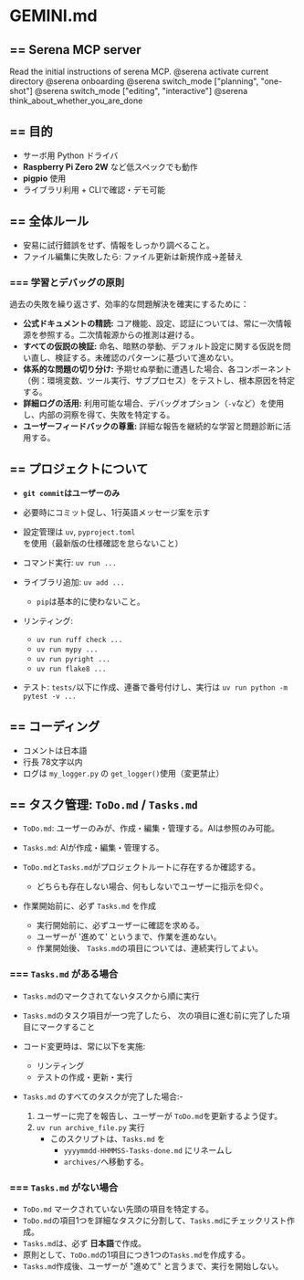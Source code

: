 # GEMINI.md

## == Serena MCP server

Read the initial instructions of serena MCP.
@serena activate current directory
@serena onboarding
@serena switch_mode ["planning", "one-shot"]
@serena switch_mode ["editing", "interactive"]
@serena think_about_whether_you_are_done


## == 目的

- サーボ用 Python ドライバ
- **Raspberry Pi Zero 2W** など低スペックでも動作
- **pigpio** 使用
- ライブラリ利用 + CLIで確認・デモ可能


## == 全体ルール

- 安易に試行錯誤をせず、情報をしっかり調べること。
- ファイル編集に失敗したら: ファイル更新は新規作成→差替え


### === 学習とデバッグの原則

過去の失敗を繰り返さず、効率的な問題解決を確実にするために：

- **公式ドキュメントの精読:** コア機能、設定、認証については、常に一次情報源を参照する。二次情報源からの推測は避ける。
- **すべての仮説の検証:** 命名、暗黙の挙動、デフォルト設定に関する仮説を問い直し、検証する。未確認のパターンに基づいて進めない。
- **体系的な問題の切り分け:** 予期せぬ挙動に遭遇した場合、各コンポーネント（例：環境変数、ツール実行、サブプロセス）をテストし、根本原因を特定する。
- **詳細ログの活用:** 利用可能な場合、デバッグオプション（`-v`など）を使用し、内部の洞察を得て、失敗を特定する。
- **ユーザーフィードバックの尊重:** 詳細な報告を継続的な学習と問題診断に活用する。


## == プロジェクトについて

- **`git commit`はユーザーのみ**
- 必要時にコミット促し、1行英語メッセージ案を示す

- 設定管理は `uv`, `pyproject.toml` を使用（最新版の仕様確認を怠らないこと）
- コマンド実行: `uv run ...`
- ライブラリ追加: `uv add ...`
  - `pip`は基本的に使わないこと。

- リンティング:
  - `uv run ruff check ...`
  - `uv run mypy ...`
  - `uv run pyright ...`
  - `uv run flake8 ...`

- テスト: `tests/`以下に作成、連番で番号付けし、実行は `uv run python -m pytest -v ...`


## == コーディング
- コメントは日本語
- 行長 78文字以内
- ログは `my_logger.py` の `get_logger()`使用（変更禁止）


## == タスク管理: `ToDo.md` / `Tasks.md`

- `ToDo.md`: ユーザーのみが、作成・編集・管理する。AIは参照のみ可能。
- `Tasks.md`: AIが作成・編集・管理する。

- `ToDo.md`と`Tasks.md`がプロジェクトルートに存在するか確認する。
  - どちらも存在しない場合、何もしないでユーザーに指示を仰ぐ。

- 作業開始前に、必ず `Tasks.md` を作成
  - 実行開始前に、必ずユーザーに確認を求める。
  - ユーザーが '進めて' というまで、作業を進めない。
  - 作業開始後、 `Tasks.md`の項目については、連続実行してよい。


### === `Tasks.md` がある場合

- `Tasks.md`のマークされてないタスクから順に実行
- `Tasks.md`のタスク項目が一つ完了したら、
  次の項目に進む前に完了した項目にマークすること

- コード変更時は、常に以下を実施:
  - リンティング
  - テストの作成・更新・実行

- `Tasks.md` のすべてのタスクが完了した場合:- 
  1. ユーザーに完了を報告し、ユーザーが `ToDo.md`を更新するよう促す。
  2. `uv run archive_file.py` 実行
     - このスクリプトは、`Tasks.md` を
       -  `yyyymmdd-HHMMSS-Tasks-done.md` にリネームし
       - `archives/`へ移動する。

### === `Tasks.md` がない場合

- `ToDo.md` マークされていない先頭の項目を特定する。
- `ToDo.md`の項目1つを詳細なタスクに分割して、`Tasks.md`にチェックリスト作成。
- `Tasks.md`は、必ず **日本語**で作成。
- 原則として、`ToDo.md`の1項目につき1つの`Tasks.md`を作成する。
- `Tasks.md`作成後、ユーザーが "進めて" と言うまで、実行を開始しない。


